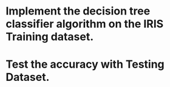 # Implement the decision tree classifier algorithm on the IRIS Training dataset. 
# Test the accuracy with Testing Dataset.
